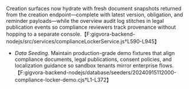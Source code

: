 Creation surfaces now hydrate with fresh document snapshots returned from the creation endpoint—complete with latest version, obligation, and reminder payloads—while the overview audit log stitches in legal publication events so compliance reviewers track provenance without hopping to a separate console.【F:gigvora-backend-nodejs/src/services/complianceLockerService.js†L590-L945】
   - *Data Seeding.* Maintain production-grade demo fixtures that align compliance documents, legal publications, consent policies, and localization guidance so sandbox tenants mirror enterprise flows.【F:gigvora-backend-nodejs/database/seeders/20240915112000-compliance-locker-demo.cjs†L1-L372】
